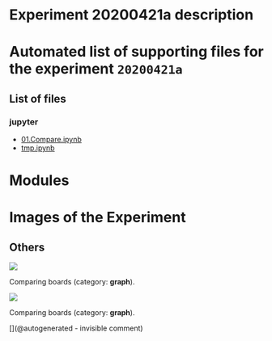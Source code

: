 # Experiment 20200421a description





# Automated list of supporting files for the __experiment `20200421a`__

## List of files

### jupyter

* [01.Compare.ipynb](/matty/LawA/comparatif/01.Compare.ipynb)
* [tmp.ipynb](/tmp.ipynb)





# Modules





# Images of the Experiment

## Others

![](/matty/LawA/comparatif/noise_check.jpg)

Comparing boards (category: __graph__).

![](/matty/LawA/comparatif/signal_check.jpg)

Comparing boards (category: __graph__).










[](@autogenerated - invisible comment)